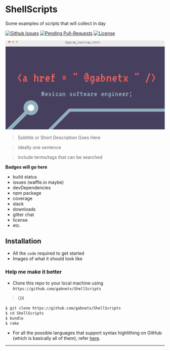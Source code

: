 # ShellScripts
Some examples of scripts that will collect in day

 [![Github Issues](http://githubbadges.herokuapp.com/gabnetx/ShellScripts/issues.svg?style=flat-square)](https://github.com/gabnetx/ShellScripts/issues) [![Pending Pull-Requests](http://githubbadges.herokuapp.com/gabnetx/ShellScripts/pulls.svg?style=flat-square)](https://github.com/gabnetx/ShellScripts/pulls) [![License](http://img.shields.io/:license-mit-blue.svg)](http://doge.mit-license.org) 

 [![FVCproductions](https://raw.githubusercontent.com/gabnetx/ShellScripts/master/BusinessCardGabnetx_Mayor.png)](https://github.com/gabnetx) 


> Subtitle or Short Description Goes Here

> ideally one sentence

> include terms/tags that can be searched

**Badges will go here**

- build status
- issues (waffle.io maybe)
- devDependencies
- npm package
- coverage
- slack
- downloads
- gitter chat
- license
- etc.

## Installation

- All the `code` required to get started
- Images of what it should look like

### Help me make it better

- Clone this repo to your local machine using `https://github.com/gabnetx/ShellScripts`

> OR

```shell
$ git clone https://github.com/gabnetx/ShellScripts
$ cd ShellScripts
$ bundle
$ rake
```



- For all the possible languages that support syntax highlithing on GitHub (which is basically all of them), refer <a href="https://github.com/github/linguist/blob/master/lib/linguist/languages.yml" target="_blank">here</a>.

---
